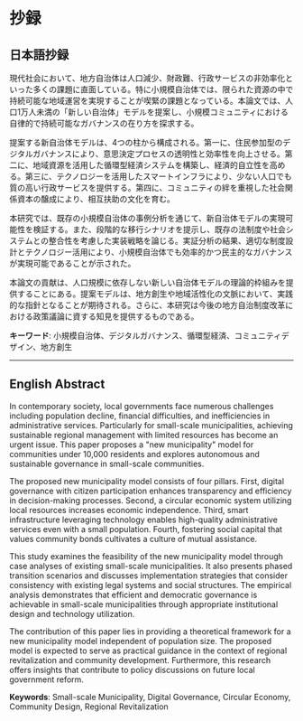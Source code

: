 # 抄録

## 日本語抄録

現代社会において、地方自治体は人口減少、財政難、行政サービスの非効率化といった多くの課題に直面している。特に小規模自治体では、限られた資源の中で持続可能な地域運営を実現することが喫緊の課題となっている。本論文では、人口1万人未満の「新しい自治体」モデルを提案し、小規模コミュニティにおける自律的で持続可能なガバナンスの在り方を探求する。

提案する新自治体モデルは、4つの柱から構成される。第一に、住民参加型のデジタルガバナンスにより、意思決定プロセスの透明性と効率性を向上させる。第二に、地域資源を活用した循環型経済システムを構築し、経済的自立性を高める。第三に、テクノロジーを活用したスマートインフラにより、少ない人口でも質の高い行政サービスを提供する。第四に、コミュニティの絆を重視した社会関係資本の醸成により、相互扶助の文化を育む。

本研究では、既存の小規模自治体の事例分析を通じて、新自治体モデルの実現可能性を検証する。また、段階的な移行シナリオを提示し、既存の法制度や社会システムとの整合性を考慮した実装戦略を論じる。実証分析の結果、適切な制度設計とテクノロジー活用により、小規模自治体でも効率的かつ民主的なガバナンスが実現可能であることが示された。

本論文の貢献は、人口規模に依存しない新しい自治体モデルの理論的枠組みを提供することにある。提案モデルは、地方創生や地域活性化の文脈において、実践的な指針となることが期待される。さらに、本研究は今後の地方自治制度改革における政策議論に資する知見を提供するものである。

**キーワード**: 小規模自治体、デジタルガバナンス、循環型経済、コミュニティデザイン、地方創生

---

## English Abstract

In contemporary society, local governments face numerous challenges including population decline, financial difficulties, and inefficiencies in administrative services. Particularly for small-scale municipalities, achieving sustainable regional management with limited resources has become an urgent issue. This paper proposes a "new municipality" model for communities under 10,000 residents and explores autonomous and sustainable governance in small-scale communities.

The proposed new municipality model consists of four pillars. First, digital governance with citizen participation enhances transparency and efficiency in decision-making processes. Second, a circular economic system utilizing local resources increases economic independence. Third, smart infrastructure leveraging technology enables high-quality administrative services even with a small population. Fourth, fostering social capital that values community bonds cultivates a culture of mutual assistance.

This study examines the feasibility of the new municipality model through case analyses of existing small-scale municipalities. It also presents phased transition scenarios and discusses implementation strategies that consider consistency with existing legal systems and social structures. The empirical analysis demonstrates that efficient and democratic governance is achievable in small-scale municipalities through appropriate institutional design and technology utilization.

The contribution of this paper lies in providing a theoretical framework for a new municipality model independent of population size. The proposed model is expected to serve as practical guidance in the context of regional revitalization and community development. Furthermore, this research offers insights that contribute to policy discussions on future local government reform.

**Keywords**: Small-scale Municipality, Digital Governance, Circular Economy, Community Design, Regional Revitalization
